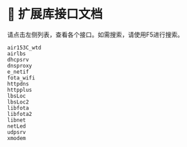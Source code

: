 # 🥢 扩展库接口文档


请点击左侧列表，查看各个接口。如需搜索，请使用F5进行搜索。

```{toctree}
air153C_wtd
airlbs
dhcpsrv
dnsproxy
e_netif
fota_wifi
httpdns
httpplus
lbsLoc
lbsLoc2
libfota
libfota2
libnet
netLed
udpsrv
xmodem
```
